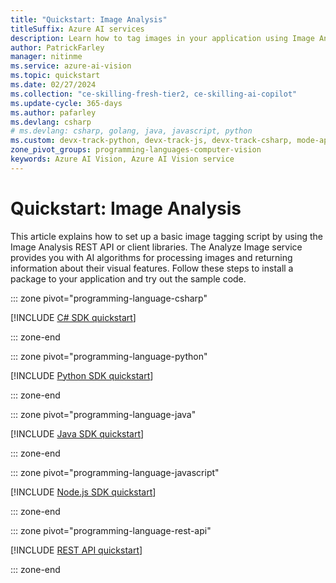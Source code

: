 ```yaml
---
title: "Quickstart: Image Analysis"
titleSuffix: Azure AI services
description: Learn how to tag images in your application using Image Analysis through a native client library in the language of your choice.
author: PatrickFarley
manager: nitinme
ms.service: azure-ai-vision
ms.topic: quickstart
ms.date: 02/27/2024
ms.collection: "ce-skilling-fresh-tier2, ce-skilling-ai-copilot"
ms.update-cycle: 365-days
ms.author: pafarley
ms.devlang: csharp
# ms.devlang: csharp, golang, java, javascript, python
ms.custom: devx-track-python, devx-track-js, devx-track-csharp, mode-api, devx-track-dotnet, devx-track-extended-java
zone_pivot_groups: programming-languages-computer-vision
keywords: Azure AI Vision, Azure AI Vision service
---
```


# Quickstart: Image Analysis

This article explains how to set up a basic image tagging script by using the Image Analysis REST API or client libraries. The Analyze Image service provides you with AI algorithms for processing images and returning information about their visual features. Follow these steps to install a package to your application and try out the sample code.

::: zone pivot="programming-language-csharp"

[!INCLUDE [C# SDK quickstart](../includes/quickstarts-sdk/image-analysis-csharp-sdk.md)]

::: zone-end

::: zone pivot="programming-language-python"

[!INCLUDE [Python SDK quickstart](../includes/quickstarts-sdk/image-analysis-python-sdk.md)]

::: zone-end

::: zone pivot="programming-language-java"

[!INCLUDE [Java SDK quickstart](../includes/quickstarts-sdk/image-analysis-java-sdk.md)]

::: zone-end

::: zone pivot="programming-language-javascript"

[!INCLUDE [Node.js SDK quickstart](../includes/quickstarts-sdk/image-analysis-node-sdk.md)]

::: zone-end

::: zone pivot="programming-language-rest-api"

[!INCLUDE [REST API quickstart](../includes/image-analysis-curl-quickstart.md)]

::: zone-end

